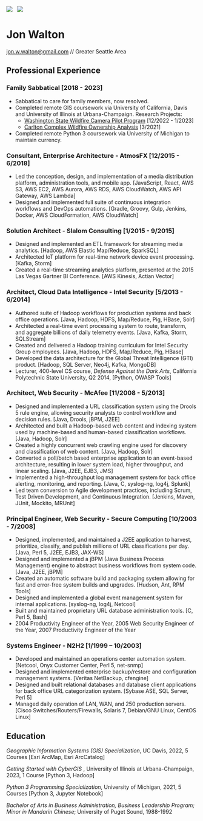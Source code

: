 [![](https://img.shields.io/badge/PDF-Download-1abc9c?style=for-the-badge)](https://github.com/waltonjw/resume/releases/latest/download/jon_walton_resume.pdf) &nbsp; [![](https://img.shields.io/badge/jon%20walton-2867B2?style=for-the-badge&logo=linkedin&logoColor=white)](https://www.linkedin.com/in/jonww/) 


# Jon Walton

[jon.w.walton@gmail.com](mailto:jon.w.walton@gmail.com) // Greater Seattle Area

## Professional Experience

### Family Sabbatical [2018 - 2023]
- Sabbatical to care for family members, now resolved.
- Completed remote GIS coursework via University of California, Davis and University of Illinois at Urbana-Champaign.  Research Projects:
  - [Washington State Wildfire Camera Pilot Program](https://waltonjw.github.io/wildfire-camera-pilot) [12/2022 - 1/2023]
  - [Carlton Complex Wildfire Ownership Analysis](https://waltonjw.github.io/carlton-fire-ownership) [3/2021]
- Completed remote Python 3 coursework via University of Michigan to maintain currency.

### Consultant, Enterprise Architecture - AtmosFX  [12/2015 - 6/2018]
- Led the conception, design, and implementation of a media distribution platform, administration tools, and mobile app.  [JavaScript, React, AWS S3, AWS EC2, AWS Aurora, AWS RDS, AWS CloudWatch, AWS API Gateway, AWS Lambda]
- Designed and implemented full suite of continuous integration workflows and DevOps automations. [Gradle, Groovy, Gulp, Jenkins, Docker, AWS CloudFormation, AWS CloudWatch]

### Solution Architect - Slalom Consulting [1/2015 - 9/2015]
- Designed and implemented an ETL framework for streaming media analytics. [Hadoop, AWS Elastic Map/Reduce, SparkSQL]
- Architected IoT platform for real-time network device event processing. [Kafka, Storm]
- Created a real-time streaming analytics platform, presented at the 2015 Las Vegas Gartner BI Conference. [AWS Kinesis, Actian Vector]

### Architect, Cloud Data Intelligence - Intel Security [5/2013 - 6/2014]
- Authored suite of Hadoop workflows for production systems and back office operations. [Java, Hadoop, HDFS, Map/Reduce, Pig, HBase, Solr]
- Architected a real-time event processing system to route, transform, and aggregate billions of daily telemetry events. [Java, Kafka, Storm, SQLStream]
- Created and delivered a Hadoop training curriculum for Intel Security Group employees. [Java, Hadoop, HDFS, Map/Reduce, Pig, HBase]
- Developed the data architecture for the Global Threat Intelligence (GTI) product. [Hadoop, SQL Server, Neo4j, Kafka, MongoDB]
- Lecturer, 400-level CS course, *Defense Against the Dark Arts*, California Polytechnic State University, Q2 2014, [Python, OWASP Tools]

### Architect, Web Security - McAfee [11/2008 - 5/2013]
- Designed and implemented a URL classification system using the Drools 5 rule engine, allowing security analysts to control workflow and decision rules. [Java, Drools, jBPM, J2EE]
- Architected and built a Hadoop-based web content and indexing system used by machine-based and human-based classification workflows. [Java, Hadoop, Solr]
- Created a highly concurrent web crawling engine used for discovery and classification of web content. [Java, Hadoop, Solr]
- Converted a poll/batch based enterprise application to an event-based architecture, resulting in lower system load, higher throughput, and linear scaling. [Java, J2EE, EJB3, JMS]
- Implemented a high-throughput log management system for back office alerting, monitoring, and reporting. [Java, C, syslog-ng, log4j, Splunk]
- Led team conversion to Agile development practices, including Scrum, Test Driven Development, and Continuous Integration. [Jenkins, Maven, JUnit, Mockito, MRUnit]

### Principal Engineer, Web Security - Secure Computing [10/2003 - 7/2008]
- Designed, implemented, and maintained a J2EE application to harvest, prioritize, classify, and publish millions of URL classifications per day. [Java, Perl 5, J2EE, EJB3, JAX-WS]
- Designed and implemented a jBPM (Java Business Process Management) engine to abstract business workflows from system code. [Java, J2EE, jBPM]
- Created an automatic software build and packaging system allowing for fast and error-free system builds and upgrades. [Hudson, Ant, RPM Tools]
- Designed and implemented a global event management system for internal applications. [syslog-ng, log4j, Netcool]
- Built and maintained proprietary URL database administration tools. [C, Perl 5, Bash]
- 2004 Productivity Engineer of the Year, 2005 Web Security Engineer of the Year, 2007 Productivity Engineer of the Year

### Systems Engineer - N2H2 [1/1999 – 10/2003]
- Developed and maintained an operations center automation system. [Netcool, Onyx Customer Center, Perl 5, net-snmp]
- Designed and implemented enterprise backup/restore and configuration management systems. [Veritas NetBackup, cfengine]
- Designed and built relational databases and database client applications for back office URL categorization system. [Sybase ASE, SQL Server, Perl 5]
- Managed daily operation of LAN, WAN, and 250 production servers. [Cisco Switches/Routers/Firewalls, Solaris 7, Debian/GNU Linux, CentOS Linux]

## Education
*Geographic Information Systems (GIS) Specialization*, UC Davis, 2022, 5 Courses [Esri ArcMap, Esri ArcCatalog]

*Getting Started with CyberGIS* , University of Illinois at Urbana-Champaign, 2023, 1 Course [Python 3, Hadoop]

*Python 3 Programming Specialization*, University of Michigan, 2021, 5 Courses [Python 3, Jupyter Notebook]

*Bachelor of Arts in Business Administration, Business Leadership Program; Minor in Mandarin Chinese*; University of Puget Sound, 1988-1992
